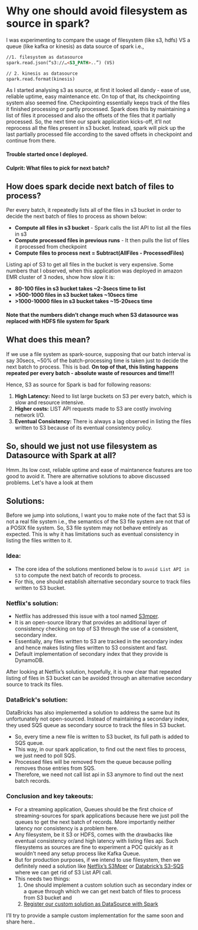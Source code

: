 # Why one should avoid filesystem as source in spark?

I was experimenting to compare the usage of filesystem (like s3, hdfs) VS a queue (like kafka or kinesis) as data source of spark i.e.,
```markdown
//1. filesystem as datasource
spark.read.json(“s3://…<S3_PATH>..”) (VS)

// 2. kinesis as datasource
spark.read.format(kinesis)
```
As I started analysing s3 as source, at first it looked all dandy - ease of use, reliable uptime, easy maintenance etc. On top of that, its checkpointing system also seemed fine. Checkpointing essentially keeps track of the files it finished processing or partly processed. Spark does this by maintaining a list of files it processed and also the offsets of the files that it partially processed. So, the next time our spark application kicks-off, it’ll not reprocess all the files present in s3 bucket. Instead, spark will pick up the last partially processed file according to the saved offsets in checkpoint and continue from there.

#### Trouble started once I deployed. 
#### Culprit: What files to pick for next batch?

## How does spark decide next batch of files to process?
Per every batch, it repeatedly lists all of the files in s3 bucket in order to decide the next batch of files to process as shown below:
- **Compute all files in s3 bucket** - Spark calls the list API to list all the files in s3 
- **Compute processed files in previous runs** - It then pulls the list of files it processed from checkpoint
- **Compute files to process next = Subtract(AllFiles - ProcessedFiles)**

Listing api of S3 to get all files in the bucket is very expensive. Some numbers that I observed, when this application was deployed in amazon EMR cluster of 3 nodes, show how slow it is:
- **80-100 files in s3 bucket takes ~2-3secs time to list**
- **>500-1000 files in s3 bucket takes ~10secs time**
- **>1000-10000 files in s3 bucket takes ~15-20secs time**

#### Note that the numbers didn’t change much when S3 datasource was replaced with HDFS file system for Spark

## What does this mean?
If we use a file system as spark-source, supposing that our batch interval is say 30secs, ~50% of the batch-processing time is taken just to decide the next batch to process. This is bad. 
**On top of that, this listing happens repeated per every batch - absolute waste of resources and time!!!**

Hence, S3 as source for Spark is bad for following reasons: 
1. **High Latency:** Need to list large buckets on S3 per every batch, which is slow and resource intensive.
2. **Higher costs:** LIST API requests made to S3 are costly involving network I/O.
3. **Eventual Consistency:** There is always a lag observed in listing the files written to S3 because of its eventual consistency policy.

## So, should we just not use filesystem as Datasource with Spark at all?
Hmm..Its low cost, reliable uptime and ease of maintanence features are too good to avoid it. There are alternative solutions to above discussed problems. Let's have a look at them

## Solutions:
Before we jump into solutions, I want you to make note of the fact that S3 is not a real file system i.e., the semantics of the S3 file system are not that of a POSIX file system. So, S3 file system may not behave entirely as expected. This is why it has limitations such as eventual consistency in listing the files written to it. 

### Idea: 
- The core idea of the solutions mentioned below is to `avoid List API in S3` to compute the next batch of records to process.
- For this, one should establish alternative secondary source to track files written to S3 bucket.

### Netflix's solution:
- Netflix has addressed this issue with a tool named [S3mper](https://github.com/Netflix/s3mper).
- It is an open-source library that provides an additional layer of consistency checking on top of S3 through the use of a consistent, secondary index. 
- Essentially, any files written to S3 are tracked in the secondary index and hence makes listing files written to S3 consistent and fast.
- Default implementation of secondary index that they provide is DynamoDB.

After looking at Netflix’s solution, hopefully, it is now clear that repeated listing of files in S3 bucket can be avoided through an alternative secondary source to track its files.

### DataBrick's solution:
DataBricks has also implemented a solution to address the same but its unfortunately not open-sourced.  Instead of maintaining a secondary index, they used SQS queue as secondary source to track the files in S3 bucket.
- So, every time a new file is  written to S3 bucket, its full path is added to SQS queue.
- This way, in our spark application, to find out the next files to process, we just need to poll SQS.
- Processed files will be removed from the queue because polling removes those entries from SQS.
- Therefore, we need not call list api in S3 anymore to find out the next batch records.

### Conclusion and key takeouts:
- For a streaming application, Queues should be the first choice of streaming-sources for spark applications because here we just poll the queues to get the next batch of records. More importantly neither latency nor consistency is a problem here.
- Any filesystem, be it S3 or HDFS, comes with the drawbacks like eventual consistency or/and high latency with listing files api. Such filesystems as sources are fine to experiment a POC quickly as it wouldn't need any setup process like Kafka Queue.
- But for production purposes, if we intend to use filesystem, then we definitely need a solution like [Netflix’s S3Mper](https://github.com/Netflix/s3mper) or [Databrick’s S3-SQS](https://docs.databricks.com/spark/latest/structured-streaming/sqs.html) where we can get rid of S3 List API call. 
- This needs two things:
  1. One should implement a custom solution such as secondary index or a queue through which we can get next batch of files to process from S3 bucket and
  2. [Register our custom solution as DataSource with Spark](https://jaceklaskowski.gitbooks.io/mastering-spark-sql/spark-sql-DataSourceRegister.html)

I’ll try to provide a sample custom implementation for the same soon and share here..
